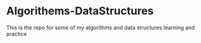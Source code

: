 # Algorithems-DataStructures
This is the repo for some of my algorithms and data structures learning and practice 
